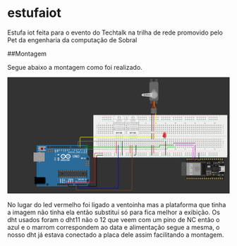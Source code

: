 # estufaiot
Estufa iot feita para o evento do Techtalk na trilha de rede promovido pelo Pet da engenharia da computação de Sobral

##Montagem

Segue abaixo a montagem como foi realizado.

![Monatagem](images/estufaiot2.PNG)

No lugar do led vermelho foi ligado a ventoinha mas a plataforma que tinha a imagem não tinha ela então substitui só para fica melhor a exibição.
Os dht usados foram o dht11 não o 12 que veem com um pino de NC então o azul e o marrom correspondem ao data e alimentação segue a mesma, o nosso dht já estava conectado a placa dele assim facilitando a montagem.

